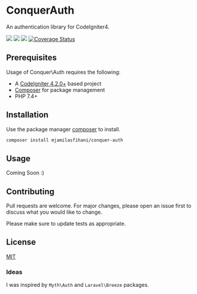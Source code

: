 # ConquerAuth
An authentication library for CodeIgniter4.

[![](https://github.com/mjamilasfihani/conquer-auth/workflows/PHPUnit/badge.svg)](https://github.com/mjamilasfihani/conquer-auth/actions/workflows/phpunit.yml)
[![](https://github.com/mjamilasfihani/conquer-auth/workflows/PHPStan/badge.svg)](https://github.com/mjamilasfihani/conquer-auth/actions/workflows/phpstan.yml)
[![](https://github.com/mjamilasfihani/conquer-auth/workflows/Deptrac/badge.svg)](https://github.com/mjamilasfihani/conquer-auth/actions/workflows/deptrac.yml)
[![Coverage Status](https://coveralls.io/repos/github/mjamilasfihani/conquer-auth/badge.svg?branch=develop)](https://coveralls.io/github/mjamilasfihani/conquer-auth?branch=develop)

## Prerequisites
Usage of Conquer\Auth requires the following:

- A [CodeIgniter 4.2.0+](https://github.com/codeigniter4/CodeIgniter4/) based project
- [Composer](https://getcomposer.org/) for package management
- PHP 7.4+

## Installation
Use the package manager [composer](https://getcomposer.org/) to install.

```bash
composer install mjamilasfihani/conquer-auth
```

## Usage
Coming Soon :)

## Contributing
Pull requests are welcome. For major changes, please open an issue first to discuss what you would like to change.

Please make sure to update tests as appropriate.

## License
[MIT](https://choosealicense.com/licenses/mit/)

### Ideas
I was inspired by `Myth\Auth` and `Laravel\Breeze` packages.
